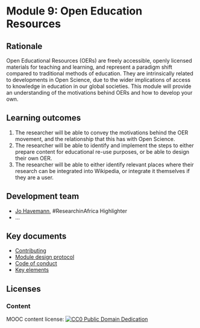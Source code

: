# Module 9: Open Education Resources

## Rationale <a name="Rationale"></a>

Open Educational Resources (OERs) are freely accessible, openly licensed materials for teaching and learning, and represent a paradigm shift compared to traditional methods of education. They are intrinsically related to developments in Open Science, due to the wider implications of access to knowledge in education in our global societies. This module will provide an understanding of the motivations behind OERs and how to develop your own.



## Learning outcomes <a name="Learning outcomes"></a>

1. The researcher will be able to convey the motivations behind the OER movement, and the relationship that this has with Open Science.
1. The researcher will be able to identify and implement the steps to either prepare content for educational re-use purposes, or be able to design their own OER.
1. The researcher will be able to either identify relevant places where their research can be integrated into Wikipedia, or integrate it themselves if they are a user.

## Development team
- [Jo Havemann](https://twitter.com/johave), #ResearchinAfrica Highlighter
- ...

## Key documents <a name="Key documents"></a>

- [Contributing](CONTRIBUTING.md)
- [Module design protocol](https://github.com/OpenScienceMOOC/Module-9-Open-Educational-Resources/tree/master/production_toolkit/MODULE_DESIGN_PROTOCOL.md)
- [Code of conduct](CODE_OF_CONDUCT.md)
- [Key elements](key_elements.md)


## Licenses <a name="Licenses"></a>

### Content 
MOOC content license: [![CC0 Public Domain Dedication](https://img.shields.io/badge/License-CC0%201.0-lightgrey.svg)](https://creativecommons.org/publicdomain/zero/1.0/)
